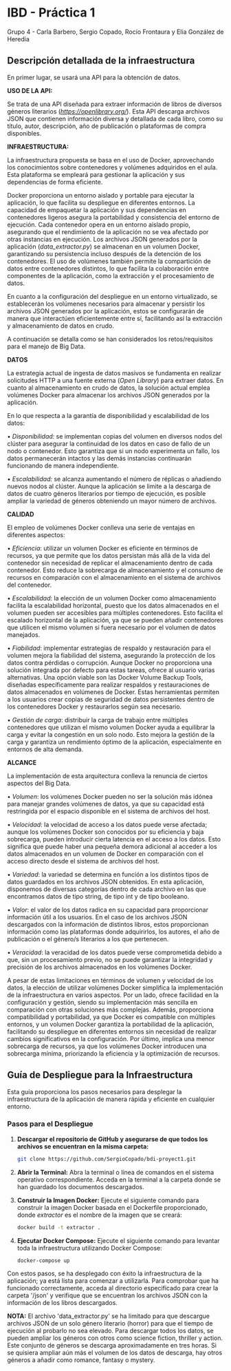 # IBD - Práctica 1
Grupo 4 - Carla Barbero, Sergio Copado, Rocío Frontaura y Elia González de Heredia

## Descripción detallada de la infraestructura

En primer lugar, se usará una API para la obtención de datos.

**USO DE LA API:** 

Se trata de una API diseñada para extraer información de libros de diversos géneros literarios (*https://openlibrary.org/*). Esta API descarga archivos JSON que contienen información diversa y detallada de cada libro, como su título, autor, descripción, año de publicación o plataformas de compra disponibles.


**INFRAESTRUCTURA:**

La infraestructura propuesta se basa en el uso de Docker, aprovechando los conocimientos sobre contenedores y volúmenes adquiridos en el aula. Esta plataforma se empleará para gestionar la aplicación y sus dependencias de forma eficiente.

Docker proporciona un entorno aislado y portable para ejecutar la aplicación, lo que facilita su despliegue en diferentes entornos. La capacidad de empaquetar la aplicación y sus dependencias en contenedores ligeros asegura la portabilidad y consistencia del entorno de ejecución. Cada contenedor opera en un entorno aislado propio, asegurando que el rendimiento de la aplicación no se vea afectado por otras instancias en ejecución. Los archivos JSON generados por la aplicación (*data_extractor.py*) se almacenan en un volumen Docker, garantizando su persistencia incluso después de la detención de los contenedores. El uso de volúmenes también permite la compartición de datos entre contenedores distintos, lo que facilita la colaboración entre componentes de la aplicación, como la extracción y el procesamiento de datos.

En cuanto a la configuración del despliegue en un entorno virtualizado, se establecerán los volúmenes necesarios para almacenar y persistir los archivos JSON generados por la aplicación, estos se configurarán de manera que interactúen eficientemente entre sí, facilitando así la extracción y almacenamiento de datos en crudo. 

 A continuación se detalla como se han considerados los retos/requisitos para el manejo de Big Data.

**DATOS**

La estrategia actual de ingesta de datos masivos se fundamenta en realizar solicitudes HTTP a una fuente externa (*Open Library*) para extraer datos. En cuanto al almacenamiento en crudo de datos, la solución actual emplea volúmenes Docker para almacenar los archivos JSON generados por la aplicación. 

En lo que respecta a la garantía de disponibilidad y escalabilidad de los datos: 

•	*Disponibilidad:* se implementan copias del volumen en diversos nodos del clúster para asegurar la continuidad de los datos en caso de fallo de un nodo o contenedor. Esto garantiza que si un nodo experimenta un fallo, los datos permanecerán intactos y las demás instancias continuarán funcionando de manera independiente.

•	*Escalabilidad:* se alcanza aumentando el número de réplicas o añadiendo nuevos nodos al clúster. Aunque la aplicación se limite a la descarga de datos de cuatro géneros literarios por tiempo de ejecución, es posible ampliar la variedad de géneros obteniendo un mayor número de archivos. 

**CALIDAD**

El empleo de volúmenes Docker conlleva una serie de ventajas en diferentes aspectos:

•	*Eficiencia*: utilizar un volumen Docker es eficiente en términos de recursos, ya que permite que los datos persistan más allá de la vida del contenedor sin necesidad de replicar el almacenamiento dentro de cada contenedor. Esto reduce la sobrecarga de almacenamiento y el consumo de recursos en comparación con el almacenamiento en el sistema de archivos del contenedor. 

•	*Escalabilidad*: la elección de un volumen Docker como almacenamiento facilita la escalabilidad horizontal, puesto que los datos almacenados en el volumen pueden ser accesibles para múltiples contenedores. Esto facilita el escalado horizontal de la aplicación, ya que se pueden añadir contenedores que utilicen el mismo volumen si fuera necesario por el volumen de datos manejados. 

•	*Fiabilidad*: implementar estrategias de respaldo y restauración para el volumen mejora la fiabilidad del sistema, asegurando la protección de los datos contra pérdidas o corrupción. Aunque Docker no proporciona una solución integrada por defecto para estas tareas, ofrece al usuario varias alternativas. Una opción viable son las Docker Volume Backup Tools, diseñadas específicamente para realizar respaldos y restauraciones de datos almacenados en volúmenes de Docker. Estas herramientas permiten a los usuarios crear copias de seguridad de datos persistentes dentro de los contenedores Docker y restaurarlos según sea necesario.

•	*Gestión de carga*: distribuir la carga de trabajo entre múltiples contenedores que utilizan el mismo volumen Docker ayuda a equilibrar la carga y evitar la congestión en un solo nodo. Esto mejora la gestión de la carga y garantiza un rendimiento óptimo de la aplicación, especialmente en entornos de alta demanda.


**ALCANCE**

La implementación de esta arquitectura conlleva la renuncia de ciertos aspectos del Big Data.

• *Volumen*: los volúmenes Docker pueden no ser la solución más idónea para manejar grandes volúmenes de datos, ya que su capacidad está restringida por el espacio disponible en el sistema de archivos del host.

• *Velocidad*: la velocidad de acceso a los datos puede verse afectada; aunque los volúmenes Docker son conocidos por su eficiencia y baja sobrecarga, pueden introducir cierta latencia en el acceso a los datos. Esto significa que puede haber una pequeña demora adicional al acceder a los datos almacenados en un volumen de Docker en comparación con el acceso directo desde el sistema de archivos del host.

• *Variedad*: la variedad se determina en función a los distintos tipos de datos guardados en los archivos JSON obtenidos. En esta aplicación, disponemos de diversas categorías dentro de cada archivo en las que encontramos datos de tipo string, de tipo int y de tipo booleano.

• *Valor*: el valor de los datos radica en su capacidad para proporcionar información útil a los usuarios. En el caso de los archivos JSON descargados con la información de distintos libros, estos proporcionan información como las plataformas donde adquirirlos, los autores, el año de publicación o el género/s literarios a los que pertenecen. 

• *Veracidad*: la veracidad de los datos puede verse comprometida debido a que, sin un procesamiento previo, no se puede garantizar la integridad y precisión de los archivos almacenados en los volúmenes Docker.

A pesar de estas limitaciones en términos de volumen y velocidad de los datos, la elección de utilizar volúmenes Docker simplifica la implementación de la infraestructura en varios aspectos. Por un lado, ofrece facilidad en la configuración y gestión, siendo su implementación más sencilla en comparación con otras soluciones más complejas. Además, proporciona compatibilidad y portabilidad, ya que Docker es compatible con múltiples entornos, y un volumen Docker garantiza la portabilidad de la aplicación, facilitando su despliegue en diferentes entornos sin necesidad de realizar cambios significativos en la configuración. Por último, implica una menor sobrecarga de recursos, ya que los volúmenes Docker introducen una sobrecarga mínima, priorizando la eficiencia y la optimización de recursos.

## Guía de Despliegue para la Infraestructura

Esta guía proporciona los pasos necesarios para desplegar la infraestructura de la aplicación de manera rápida y eficiente en cualquier entorno.

### Pasos para el Despliegue

1. **Descargar el repositorio de GitHub y asegurarse de que todos los archivos se encuentran en la misma carpeta:**
    ```bash
   git clone https://github.com/SergioCopado/bdi-proyect1.git
   ```
    
2. **Abrir la Terminal:**
   Abra la terminal o línea de comandos en el sistema operativo correspondiente. Acceda en la terminal a la carpeta donde se han guardado los documentos descargados.

3. **Construir la Imagen Docker:**
   Ejecute el siguiente comando para construir la imagen Docker basada en el Dockerfile proporcionado, donde *extractor* es el nombre de la imagen que se creará:

   ```bash
   docker build -t extractor .
   ```

4. **Ejecutar Docker Compose:**
   Ejecute el siguiente comando para levantar toda la infraestructura utilizando Docker Compose:

   ```bash
   docker-compose up
   ```

Con estos pasos, se ha desplegado con éxito la infraestructura de la aplicación; ya está lista para comenzar a utilizarla. Para comprobar que ha funcionado correctamente, acceda al directorio especificado para crear la carpeta '/json' y verifique que se encuentran los archivos JSON con la información de los libros descargados.

**NOTA:** El archivo 'data_extractor.py' se ha limitado para que descargue archivos JSON de un solo género literario (horror) para que el tiempo de ejecución al probarlo no sea elevado. Para descargar todos los datos, se pueden ampliar los géneros con otros como science fiction, thriller y action. Este conjunto de géneros se descarga aproximadamente en tres horas. Si se quisiera ampliar aún más el volumen de los datos de descarga, hay otros géneros a añadir como romance, fantasy o mystery. 
